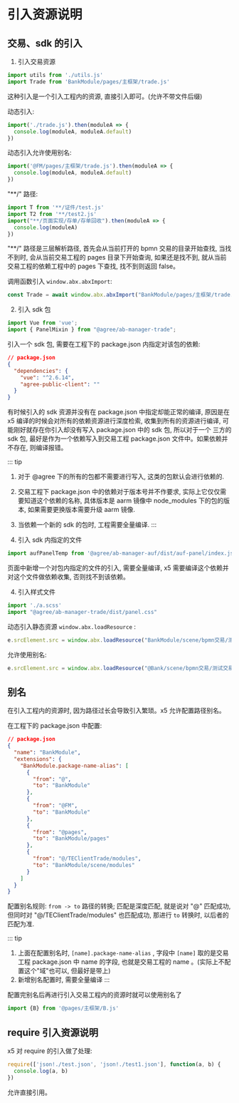 # 引入资源说明

## 交易、sdk 的引入

1. 引入交易资源
``` js
import utils from './utils.js'
import Trade from 'BankModule/pages/主框架/trade.js'
```
这种引入是一个引入工程内的资源, 直接引入即可。(允许不带文件后缀)

动态引入:
```js
import('./trade.js').then(moduleA => {
  console.log(moduleA, moduleA.default)
})
```
动态引入允许使用别名:
```js
import('@FM/pages/主框架/trade.js').then(moduleA => {
  console.log(moduleA, moduleA.default)
}) 
```
"**/" 路径:
```js
import T from '**/证件/test.js'
import T2 from '**/test2.js'
import("**/页面实现/存单/存单回收").then(moduleA => {
  console.log(moduleA)
})
```
"**/" 路径是三层解析路径, 首先会从当前打开的 bpmn 交易的目录开始查找, 当找不到时, 会从当前交易工程的 pages 目录下开始查询, 如果还是找不到, 就从当前交易工程的依赖工程中的 pages 下查找, 找不到则返回 false。

调用函数引入 `window.abx.abxImport`:
```js
const Trade = await window.abx.abxImport("BankModule/pages/主框架/trade.js")
```

2. 引入 sdk 包
```js
import Vue from 'vue';
import { PanelMixin } from "@agree/ab-manager-trade";
```
引入一个 sdk 包, 需要在工程下的 package.json 内指定对该包的依赖:
```json
// package.json
{
  "dependencies": {
    "vue": "^2.6.14",
    "agree-public-client": ""
  }
}
```
有时候引入的 sdk 资源并没有在 package.json 中指定却能正常的编译, 原因是在 x5 编译的时候会对所有的依赖资源进行深度检索, 收集到所有的资源进行编译, 可能刚好就存在你引入却没有写入 package.json 中的 sdk 包, 所以对于一个 三方的 sdk 包, 最好是作为一个依赖写入到交易工程 package.json 文件中。如果依赖并不存在, 则编译报错。

::: tip
1. 对于 @agree 下的所有的包都不需要进行写入, 这类的包默认会进行依赖的.
2. 交易工程下 package.json 中的依赖对于版本号并不作要求, 实际上它仅仅需要知道这个依赖的名称, 具体版本是 aarm 镜像中 node_modules 下的包的版本, 如果需要更换版本需要升级 aarm 镜像.
3. 当依赖一个新的 sdk 的包时, 工程需要全量编译.
:::

3. 引入 sdk 内指定的文件
```js
import aufPanelTemp from '@agree/ab-manager-auf/dist/auf-panel/index.js';
```
页面中新增一个对包内指定的文件的引入, 需要全量编译, x5 需要编译这个依赖并对这个文件做依赖收集, 否则找不到该依赖。

4. 引入样式文件
```js
import './a.scss'
import "@agree/ab-manager-trade/dist/panel.css"
```

动态引入静态资源 `window.abx.loadResource` :
```js
e.srcElement.src = window.abx.loadResource("BankModule/scene/bpmn交易/测试交易2/静态资源/images/金卡.png")
```
允许使用别名:
```js
e.srcElement.src = window.abx.loadResource("@Bank/scene/bpmn交易/测试交易2/静态资源/images/金卡.png")
```


## 别名

在引入工程内的资源时, 因为路径过长会导致引入繁琐。x5 允许配置路径别名。

在工程下的 package.json 中配置:
```json
// package.json
{
  "name": "BankModule",
  "extensions": {
    "BankModule.package-name-alias": [
      {
        "from": "@",
        "to": "BankModule"
      },
      {
        "from": "@FM",
        "to": "BankModule"
      },
      {
        "from": "@pages",
        "to": "BankModule/pages"
      },
      {
        "from": "@/TEClientTrade/modules",
        "to": "BankModule/scene/modules"
      }
    ]
  }
}
```
配置别名规则: `from -> to` 路径的转换; 匹配是深度匹配, 就是说对 "@" 匹配成功, 但同时对 "@/TEClientTrade/modules" 也匹配成功, 那进行 `to` 转换时, 以后者的匹配为准.

::: tip
1. 上面在配置别名时, `[name].package-name-alias` , 字段中 `[name]` 取的是交易工程 package.json 中 name 的字段, 也就是交易工程的 name 。(实际上不配置这个"域"也可以, 但最好是带上)
2. 新增别名配置时, 需要全量编译
:::

配置完别名后再进行引入交易工程内的资源时就可以使用别名了
```js
import {B} from '@pages/主框架/B.js'
```

## require 引入资源说明

x5 对 require 的引入做了处理:
```js
require(['json!./test.json', 'json!./test1.json'], function(a, b) {
  console.log(a, b)
})
```
允许直接引用。